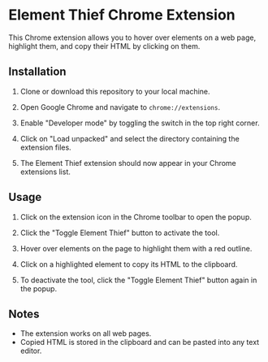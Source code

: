 # Element Thief Chrome Extension

This Chrome extension allows you to hover over elements on a web page, highlight them, and copy their HTML by clicking on them.

## Installation

1. Clone or download this repository to your local machine.

2. Open Google Chrome and navigate to `chrome://extensions`.

3. Enable "Developer mode" by toggling the switch in the top right corner.

4. Click on "Load unpacked" and select the directory containing the extension files.

5. The Element Thief extension should now appear in your Chrome extensions list.

## Usage

1. Click on the extension icon in the Chrome toolbar to open the popup.

2. Click the "Toggle Element Thief" button to activate the tool.

3. Hover over elements on the page to highlight them with a red outline.

4. Click on a highlighted element to copy its HTML to the clipboard.

5. To deactivate the tool, click the "Toggle Element Thief" button again in the popup.

## Notes

- The extension works on all web pages.
- Copied HTML is stored in the clipboard and can be pasted into any text editor.
